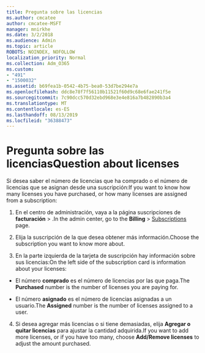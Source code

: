 ```yaml
---
title: Pregunta sobre las licencias
ms.author: cmcatee
author: cmcatee-MSFT
manager: mnirkhe
ms.date: 3/2/2018
ms.audience: Admin
ms.topic: article
ROBOTS: NOINDEX, NOFOLLOW
localization_priority: Normal
ms.collection: Adm_O365
ms.custom:
- "491"
- "1500032"
ms.assetid: b69fea1b-0542-4b75-bea0-53d7be294e7a
ms.openlocfilehash: ddc8e78f7f56110b11521f60d9c68e6fae241f5e
ms.sourcegitcommit: 7c90dcc570d32ebd968e3e4e816a7b482890b3a4
ms.translationtype: MT
ms.contentlocale: es-ES
ms.lasthandoff: 08/13/2019
ms.locfileid: "36388473"
---
```

# <a name="question-about-licenses"></a><span data-ttu-id="845a7-102">Pregunta sobre las licencias</span><span class="sxs-lookup"><span data-stu-id="845a7-102">Question about licenses</span></span>

<span data-ttu-id="845a7-103">Si desea saber el número de licencias que ha comprado o el número de licencias que se asignan desde una suscripción:</span><span class="sxs-lookup"><span data-stu-id="845a7-103">If you want to know how many licenses you have purchased, or how many licenses are assigned from a subscription:</span></span>
  
1. <span data-ttu-id="845a7-104">En el centro de administración, vaya a la página suscripciones de **facturación** \> [](https://go.microsoft.com/fwlink/p/?linkid=842054) .</span><span class="sxs-lookup"><span data-stu-id="845a7-104">In the admin center, go to the **Billing** \> [Subscriptions](https://go.microsoft.com/fwlink/p/?linkid=842054) page.</span></span>

2. <span data-ttu-id="845a7-105">Elija la suscripción de la que desea obtener más información.</span><span class="sxs-lookup"><span data-stu-id="845a7-105">Choose the subscription you want to know more about.</span></span>

3. <span data-ttu-id="845a7-106">En la parte izquierda de la tarjeta de suscripción hay información sobre sus licencias:</span><span class="sxs-lookup"><span data-stu-id="845a7-106">On the left side of the subscription card is information about your licenses:</span></span>

  - <span data-ttu-id="845a7-107">El número **comprado** es el número de licencias por las que paga.</span><span class="sxs-lookup"><span data-stu-id="845a7-107">The **Purchased** number is the number of licenses you are paying for.</span></span>

  - <span data-ttu-id="845a7-108">El número **asignado** es el número de licencias asignadas a un usuario.</span><span class="sxs-lookup"><span data-stu-id="845a7-108">The **Assigned** number is the number of licenses assigned to a user.</span></span>

4. <span data-ttu-id="845a7-109">Si desea agregar más licencias o si tiene demasiadas, elija **Agregar o quitar licencias** para ajustar la cantidad adquirida.</span><span class="sxs-lookup"><span data-stu-id="845a7-109">If you want to add more licenses, or if you have too many, choose **Add/Remove licenses** to adjust the amount purchased.</span></span>